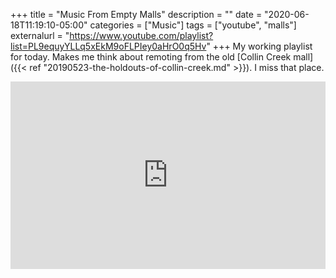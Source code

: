 +++
title = "Music From Empty Malls"
description = ""
date = "2020-06-18T11:19:10-05:00"
categories = ["Music"]
tags = ["youtube", "malls"]
externalurl = "https://www.youtube.com/playlist?list=PL9equyYLLq5xEkM9oFLPIey0aHrO0q5Hv"
+++
My working playlist for today. Makes me think about remoting from the old [Collin Creek mall]({{< ref "20190523-the-holdouts-of-collin-creek.md" >}}). I miss that place.

<iframe width="100%" height="300" src="https://www.youtube.com/embed/videoseries?list=PL9equyYLLq5xEkM9oFLPIey0aHrO0q5Hv" frameborder="0" allow="accelerometer; autoplay; encrypted-media; gyroscope; picture-in-picture" allowfullscreen></iframe>

